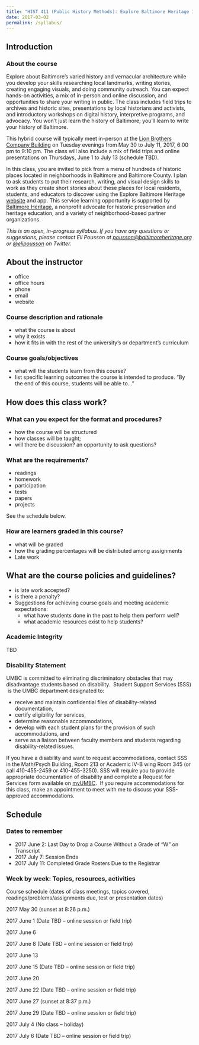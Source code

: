 ```yaml
---
title: "HIST 411 (Public History Methods): Explore Baltimore Heritage 101"
date: 2017-03-02
permalink: /syllabus/
---
```


## Introduction

### About the course

Explore about Baltimore’s varied history and vernacular architecture while you develop your skills researching local landmarks, writing stories, creating engaging visuals, and doing community outreach. You can expect hands-on activities, a mix of in-person and online discussion, and opportunities to share your writing in public. The class includes field trips to archives and historic sites, presentations by local historians and activists, and introductory workshops on digital history, interpretive programs, and advocacy. You won’t just learn the history of Baltimore; you’ll learn to write your history of Baltimore.

This hybrid course will typically meet in-person at the [Lion Brothers Company Building](https://en.wikipedia.org/wiki/Lion_Brothers_Company_Building) on Tuesday evenings from May 30 to July 11, 2017, 6:00 pm to 9:10 pm. The class will also include a mix of field trips and online presentations on Thursdays, June 1 to July 13 (schedule TBD).

In this class, you are invited to pick from a menu of hundreds of historic places located in neighborhoods in Baltimore and Baltimore County. I plan to ask students to put their research, writing, and visual design skills to work as they create short stories about these places for local residents, students, and educators to discover using the Explore Baltimore Heritage [website](http://explore.baltimoreheritage.org/) and app. This service learning opportunity is supported by [Baltimore Heritage](https://baltimoreheritage.org/), a nonprofit advocate for historic preservation and heritage education, and a variety of neighborhood-based partner organizations.

_This is an open, in-progress syllabus. If you have any questions or suggestions, please contact Eli Pousson at pousson@baltimoreheritage.org or [@elipousson](https://twitter.com/elipousson/) on Twitter._

## About the instructor

- office
- office hours
- phone
- email
- website

### Course description and rationale

- what the course is about
- why it exists
- how it fits in with the rest of the university’s or department’s curriculum

### Course goals/objectives

- what will the students learn from this course?
- list specific learning outcomes the course is intended to produce. “By the end of this course, students will be able to…”

## How does this class work?

### What can you expect for the format and procedures?

- how the course will be structured
- how classes will be taught;
- will there be discussion? an opportunity to ask questions?

### What are the requirements?

- readings
- homework
- participation
- tests
- papers
- projects

See the schedule below.

### How are learners graded in this course?

- what will be graded
- how the grading percentages will be distributed among assignments
- Late work

## What are the course policies and guidelines?

- is late work accepted?
- is there a penalty?
- Suggestions for achieving course goals and meeting academic expectations:
  - what have students done in the past to help them perform well?
  - what academic resources exist to help students?

### Academic Integrity

TBD

### Disability Statement

UMBC is committed to eliminating discriminatory obstacles that may disadvantage students based on disability.  Student Support Services (SSS)  is the UMBC department designated to:

- receive and maintain confidential files of disability-related documentation, 
- certify eligibility for services, 
- determine reasonable accommodations, 
- develop with each student plans for the provision of such accommodations, and 
- serve as a liaison between faculty members and students regarding disability-related issues.

If you have a disability and want to request accommodations, contact SSS in the Math/Psych Building, Room 213 or Academic IV-B wing Room 345 (or call 410-455-2459 or 410-455-3250). SSS will require you to provide appropriate documentation of disability and complete a Request for Services form available on [myUMBC](http://my.umbc.edu/groups/sss).  If you require accommodations for this class, make an appointment to meet with me to discuss your SSS-approved accommodations.

<!-- TODO: Consider adapting the Disability Statement above into a Universal Learning Statement. See this example from [ProfHacker](http://www.chronicle.com/blogs/profhacker/accessibility-statements-on-syllabuses/52079):

>I am committed to the principle of universal learning. This means that our classroom, our virtual spaces, our practices, and our interactions be as inclusive as possible. Mutual respect, civility, and the ability to listen and observe others carefully are crucial to universal learning.

>Any student with particular needs should contact [Name], the Academic Access and Disability Resources Coordinator, at the start of the semester. The Dean of Students’ office will forward any necessary information to me. Then you and I can work out the details of any accommodations needed for this course.
-->

## Schedule

### Dates to remember

- 2017 June 2: Last Day to Drop a Course Without a Grade of “W” on Transcript
- 2017 July 7: Session Ends
- 2017 July 11: Completed Grade Rosters Due to the Registrar

### Week by week: Topics, resources, activities

Course schedule (dates of class meetings, topics covered, readings/problems/assignments due, test or presentation dates)

2017 May 30 (sunset at 8:26 p.m.)

2017 June 1 (Date TBD – online session or field trip)

2017 June 6

2017 June 8 (Date TBD – online session or field trip)

2017 June 13

2017 June 15 (Date TBD – online session or field trip)

2017 June 20

2017 June 22 (Date TBD – online session or field trip)

2017 June 27 (sunset at 8:37 p.m.)

2017 June 29 (Date TBD – online session or field trip)

2017 July 4 (No class – holiday)

2017 July 6 (Date TBD – online session or field trip)
